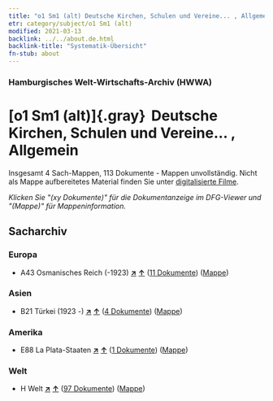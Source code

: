 ```yaml
---
title: "o1 Sm1 (alt) Deutsche Kirchen, Schulen und Vereine... , Allgemein"
etr: category/subject/o1 Sm1 (alt)
modified: 2021-03-13
backlink: ../../about.de.html
backlink-title: "Systematik-Übersicht"
fn-stub: about
---
```


### Hamburgisches Welt-Wirtschafts-Archiv (HWWA)
# [o1 Sm1 (alt)]{.gray}&#8201; Deutsche Kirchen, Schulen und Vereine... , Allgemein&#160; 




Insgesamt 4 Sach-Mappen, 113 Dokumente - Mappen unvollständig.
Nicht als Mappe aufbereitetes Material finden Sie unter [digitalisierte Filme](/film/h1_sh).

_Klicken Sie "(xy Dokumente)" für die Dokumentanzeige im DFG-Viewer und "(Mappe)" für Mappeninformation._

## Sacharchiv




### Europa

- A43 Osmanisches Reich (-1923) [**&nearr;**](../../../geo/i/141034/about.de.html "Osmanisches Reich (-1923) (alle Mappen)") [**&uarr;**](../../../geo/about.de.html#A43 "Ländersystematik") (<a href="https://pm20.zbw.eu/dfgview/sh/141034,145910" title="über: Osmanisches Reich (-1923) : Deutsche Kirchen, Schulen und Vereine... , Allgemein" target="_blank">11 Dokumente</a>) ([Mappe](../../../../folder/sh/1410xx/141034/1459xx/145910/about.de.html))

### Asien

- B21 Türkei (1923 -) [**&nearr;**](../../../geo/i/141111/about.de.html "Türkei (1923 -) (alle Mappen)") [**&uarr;**](../../../geo/about.de.html#B21 "Ländersystematik") (<a href="https://pm20.zbw.eu/dfgview/sh/141111,145910" title="über: Türkei (1923 -) : Deutsche Kirchen, Schulen und Vereine... , Allgemein" target="_blank">4 Dokumente</a>) ([Mappe](../../../../folder/sh/1411xx/141111/1459xx/145910/about.de.html))

### Amerika

- E88 La Plata-Staaten [**&nearr;**](../../../geo/i/141693/about.de.html "La Plata-Staaten (alle Mappen)") [**&uarr;**](../../../geo/about.de.html#E88 "Ländersystematik") (<a href="https://pm20.zbw.eu/dfgview/sh/141693,145910" title="über: La Plata-Staaten : Deutsche Kirchen, Schulen und Vereine... , Allgemein" target="_blank">1 Dokumente</a>) ([Mappe](../../../../folder/sh/1416xx/141693/1459xx/145910/about.de.html))

### Welt

- H Welt [**&nearr;**](../../../geo/i/141728/about.de.html "Welt (alle Mappen)") [**&uarr;**](../../../geo/about.de.html#H "Ländersystematik") (<a href="https://pm20.zbw.eu/dfgview/sh/141728,145910" title="über: Welt : Deutsche Kirchen, Schulen und Vereine... , Allgemein" target="_blank">97 Dokumente</a>) ([Mappe](../../../../folder/sh/1417xx/141728/1459xx/145910/about.de.html))


